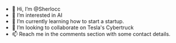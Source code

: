 - 👋 Hi, I’m @Sherlocc
- 👀 I’m interested in AI
- 🌱 I’m currently learning how to start a startup.
- 💞️ I’m looking to collaborate on Tesla's Cybertruck
- 📫 Reach me in the comments section with some contact details.

<!---
Sherlocc/Sherlocc is a ✨ special ✨ repository because its `README.md` (this file) appears on your GitHub profile.
You can click the Preview link to take a look at your changes.
--->
